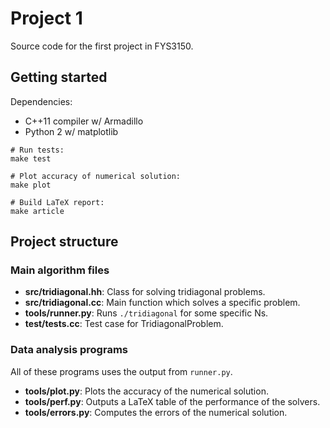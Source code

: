 # Project 1

Source code for the first project in FYS3150.

## Getting started

Dependencies:

* C++11 compiler w/ Armadillo
* Python 2 w/ matplotlib

```
# Run tests:
make test

# Plot accuracy of numerical solution:
make plot

# Build LaTeX report:
make article
```

## Project structure

### Main algorithm files

* **src/tridiagonal.hh**: Class for solving tridiagonal problems.
* **src/tridiagonal.cc**: Main function which solves a specific problem.
* **tools/runner.py**: Runs `./tridiagonal` for some specific Ns.
* **test/tests.cc**: Test case for TridiagonalProblem.

### Data analysis programs

All of these programs uses the output from `runner.py`.

* **tools/plot.py**: Plots the accuracy of the numerical solution.
* **tools/perf.py**: Outputs a LaTeX table of the performance of the solvers.
* **tools/errors.py**: Computes the errors of the numerical solution.

